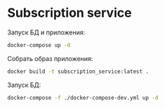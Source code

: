 # Subscription service

Запуск БД и приложения:

```bash
docker-compose up -d
```

Собрать образ приложения:

```bash
docker build -t subscription_service:latest .
```

Запуск БД:

```bash
docker-compose -f ./docker-compose-dev.yml up -d
```
